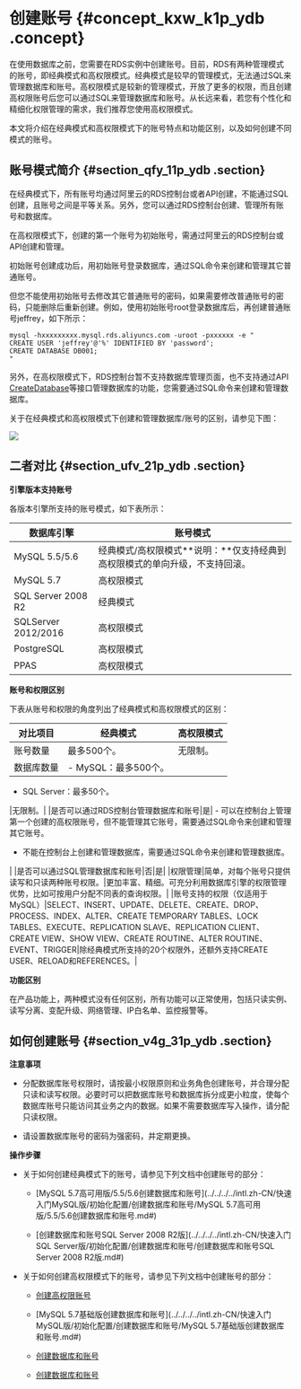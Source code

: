 # 创建账号 {#concept_kxw_k1p_ydb .concept}

在使用数据库之前，您需要在RDS实例中创建账号。目前，RDS有两种管理模式的账号，即经典模式和高权限模式。经典模式是较早的管理模式，无法通过SQL来管理数据库和账号。高权限模式是较新的管理模式，开放了更多的权限，而且创建高权限账号后您可以通过SQL来管理数据库和账号。从长远来看，若您有个性化和精细化权限管理的需求，我们推荐您使用高权限模式。

本文将介绍在经典模式和高权限模式下的账号特点和功能区别，以及如何创建不同模式的账号。

## 账号模式简介 {#section_qfy_11p_ydb .section}

在经典模式下，所有账号均通过阿里云的RDS控制台或者API创建，不能通过SQL创建，且账号之间是平等关系。另外，您可以通过RDS控制台创建、管理所有账号和数据库。

在高权限模式下，创建的第一个账号为初始账号，需通过阿里云的RDS控制台或API创建和管理。

初始账号创建成功后，用初始账号登录数据库，通过SQL命令来创建和管理其它普通账号。

但您不能使用初始账号去修改其它普通账号的密码，如果需要修改普通账号的密码，只能删除后重新创建。例如，使用初始账号root登录数据库后，再创建普通账号jeffrey，如下所示：

```
mysql -hxxxxxxxxx.mysql.rds.aliyuncs.com -uroot -pxxxxxx -e "
CREATE USER 'jeffrey'@'%' IDENTIFIED BY 'password';
CREATE DATABASE DB001;
"
```

另外，在高权限模式下，RDS控制台暂不支持数据库管理页面，也不支持通过API [CreateDatabase](https://www.alibabacloud.com/help/zh/doc-detail/26258.htm)等接口管理数据库的功能，您需要通过SQL命令来创建和管理数据库。

关于在经典模式和高权限模式下创建和管理数据库/账号的区别，请参见下图：

![](http://static-aliyun-doc.oss-cn-hangzhou.aliyuncs.com/assets/img/7927/15337131204156_zh-CN.png)

## 二者对比 {#section_ufv_21p_ydb .section}

**引擎版本支持账号**

各版本引擎所支持的账号模式，如下表所示：

|数据库引擎|账号模式|
|-----|----|
|MySQL 5.5/5.6|经典模式/高权限模式**说明：**仅支持经典到高权限模式的单向升级，不支持回滚。|
|MySQL 5.7|高权限模式|
|SQL Server 2008 R2|经典模式|
|SQLServer 2012/2016|高权限模式|
|PostgreSQL|高权限模式|
|PPAS|高权限模式|

**账号和权限区别**

下表从账号和权限的角度列出了经典模式和高权限模式的区别：

|对比项目|经典模式|高权限模式|
|----|----|-----|
|账号数量|最多500个。|无限制。|
|数据库数量| -   MySQL：最多500个。
-   SQL Server：最多50个。

 |无限制。|
|是否可以通过RDS控制台管理数据库和账号|是| -   可以在控制台上管理第一个创建的高权限账号，但不能管理其它账号，需要通过SQL命令来创建和管理其它账号。
-   不能在控制台上创建和管理数据库，需要通过SQL命令来创建和管理数据库。

 |
|是否可以通过SQL管理数据库和账号|否|是|
|权限管理|简单，对每个账号只提供读写和只读两种账号权限。|更加丰富、精细。可充分利用数据库引擎的权限管理优势，比如可按用户分配不同表的查询权限。|
|账号支持的权限（仅适用于MySQL）|SELECT、INSERT、UPDATE、DELETE、CREATE、DROP、PROCESS、INDEX、ALTER、CREATE TEMPORARY TABLES、LOCK TABLES、EXECUTE、REPLICATION SLAVE、REPLICATION CLIENT、CREATE VIEW、SHOW VIEW、CREATE ROUTINE、ALTER ROUTINE、EVENT、TRIGGER|除经典模式所支持的20个权限外，还额外支持CREATE USER、RELOAD和REFERENCES。|

**功能区别**

在产品功能上，两种模式没有任何区别，所有功能可以正常使用，包括只读实例、读写分离、变配升级、网络管理、IP白名单、监控报警等。

## 如何创建账号 {#section_v4g_31p_ydb .section}

**注意事项**

-   分配数据库账号权限时，请按最小权限原则和业务角色创建账号，并合理分配只读和读写权限。必要时可以把数据库账号和数据库拆分成更小粒度，使每个数据库账号只能访问其业务之内的数据。如果不需要数据库写入操作，请分配只读权限。

-   请设置数据库账号的密码为强密码，并定期更换。


**操作步骤**

-   关于如何创建经典模式下的账号，请参见下列文档中创建账号的部分：

    -   [MySQL 5.7高可用版/5.5/5.6创建数据库和账号](../../../../intl.zh-CN/快速入门MySQL版/初始化配置/创建数据库和账号/MySQL 5.7高可用版/5.5/5.6创建数据库和账号.md#)

    -   [创建数据库和账号SQL Server 2008 R2版](../../../../intl.zh-CN/快速入门SQL Server版/初始化配置/创建数据库和账号/创建数据库和账号SQL Server 2008 R2版.md#)

-   关于如何创建高权限模式下的账号，请参见下列文档中创建账号的部分：

    -   [创建高权限账号](../../../../intl.zh-CN/快速入门MySQL版/初始化配置/创建数据库和账号/创建高权限账号.md#)

    -   [MySQL 5.7基础版创建数据库和账号](../../../../intl.zh-CN/快速入门MySQL版/初始化配置/创建数据库和账号/MySQL 5.7基础版创建数据库和账号.md#)

    -   [创建数据库和账号](../../../../intl.zh-CN/快速入门PostgreSQL版/初始化配置/创建数据库和账号.md#)
    -   [创建数据库和账号](../../../../intl.zh-CN/快速入门PPAS版/初始化配置/创建数据库和账号.md#)


